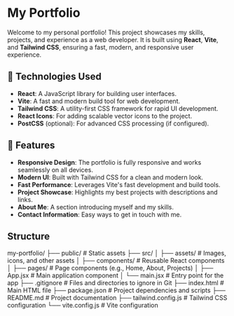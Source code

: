 # My Portfolio

Welcome to my personal portfolio! This project showcases my skills, projects, and experience as a web developer. It is built using **React**, **Vite**, and **Tailwind CSS**, ensuring a fast, modern, and responsive user experience.

## 🚀 Technologies Used

- **React**: A JavaScript library for building user interfaces.
- **Vite**: A fast and modern build tool for web development.
- **Tailwind CSS**: A utility-first CSS framework for rapid UI development.
- **React Icons**: For adding scalable vector icons to the project.
- **PostCSS** (optional): For advanced CSS processing (if configured).

## 🌟 Features

- **Responsive Design**: The portfolio is fully responsive and works seamlessly on all devices.
- **Modern UI**: Built with Tailwind CSS for a clean and modern look.
- **Fast Performance**: Leverages Vite's fast development and build tools.
- **Project Showcase**: Highlights my best projects with descriptions and links.
- **About Me**: A section introducing myself and my skills.
- **Contact Information**: Easy ways to get in touch with me.

## Structure
my-portfolio/
├── public/              # Static assets
├── src/
│   ├── assets/          # Images, icons, and other assets
│   ├── components/      # Reusable React components
│   ├── pages/           # Page components (e.g., Home, About, Projects)
│   ├── App.jsx          # Main application component
│   └── main.jsx         # Entry point for the app
├── .gitignore           # Files and directories to ignore in Git
├── index.html           # Main HTML file
├── package.json         # Project dependencies and scripts
├── README.md            # Project documentation
├── tailwind.config.js   # Tailwind CSS configuration
└── vite.config.js       # Vite configuration